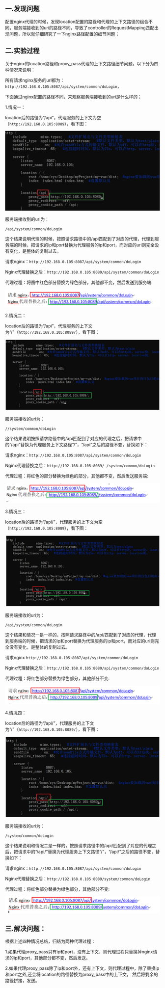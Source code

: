 ## 一.发现问题

配置nginx代理的时候，发现location配置的路径和代理的上下文路径的组合不同，服务端接收到的uri的路径不同，导致了controller的RequestMapping匹配出现问题，所以就仔细研究了一下nginx路径配置的细节问题；

## 二.实验过程

关于nginx的location路径和proxy_pass代理的上下文路径细节问题，以下分为四种情况来说明：

所有请求nginx服务的url都为：`http://192.168.0.105:8087/api/system/common/doLogin`，

下面通过nginx配置的路径不同，来观察服务端接收到的uri是什么样的；

 

1.情况一：

location后的路径为“/api”，代理服务的上下文为空（`http://192.168.0.105:8089`），看下图：

![img](/imgs/nginx_nopath.png)

服务端接收到的uri为：

```
/api/system/common/doLogin
```

这个结果说明代理的时候，按照请求路径中的/api匹配到了对应的代理，代理到服务端的时候，把请求的ip和port替换为代理服务的ip和port，而对应的uri则完全没有变化，是整体的复制过去。

请求nginx：`http://192.168.0.105:8087/api/system/common/doLogin`

Nginx代理替换之后：`http://192.168.0.105:8089/api/system/common/doLogin`



代理过程：将图中红色部分替换为绿色部分，其他都不变，然后发送到服务端:

![img](/imgs/nopathtip.png)

 

2.情况二：

location后的路径为“/api”，代理服务的上下文为“/”（`http://192.168.0.105:8089/`），看下图：

![img](/imgs/qingkuang2.png)

服务端接收的uri为：

```
//system/common/doLogin
```

这个结果说明按照请求路径中的/api匹配到了对应的代理之后，把请求中的“/api”替换为代理服务上下文路径“/”，“/api”之后的路径不变，替换如下：

请求nginx：`http://192.168.0.105:8087/api/system/common/doLogin`

Nginx代理替换之后：`http://192.168.0.105:8089/ /system/common/doLogin`

代理过程：将红色的部分替换为绿色的部分，其他都不变，然后发送服务端:

![img](/imgs/qingkuang2tip.png)

3.情况三：

location后的路径为“/api/”，代理服务的上下文为空（`http://192.168.0.105:8089`），看下图：

![img](/imgs/qingkuang3.png)

服务端接收的uri为：

```
/api/system/common/doLogin
```



这个结果和情况一是一样的，按照请求路径中的/api/匹配到了对应的代理，代理到服务端的时候，把请求的ip和port替换为代理服务的ip和port，而对应的uri则完全没有变化，是整体的复制过去。

请求nginx `http://192.168.0.105:8087/api/system/common/doLogin`

Nginx代理替换之后：`http://192.168.0.105:8089/api/system/common/doLogin`

 

代理过程：将红色部分替换为绿色部分，其他部分不变:

![img](/imgs/qingkuang3tip.png)

 

4.情况四：

location后的路径为“/api/”，代理服务的上下文为“/”（`http://192.168.0.105:8089/`），看下图：

![img](/imgs/qingkuang4.png)

服务端接收的uri为：

```
/system/common/doLogin
```

这个结果说明和情况二是一样的，按照请求路径中的/api/匹配到了对应的代理之后，把请求中的“/api/”替换为代理服务上下文路径“/”，“/api/”之后的路径不变，替换如下：

请求nginx：`http://192.168.0.105:8087/api/system/common/doLogin`

Nginx代理替换之后：`http://192.168.0.105:8089/system/common/doLogin`

 

代理过程：将红色部分替换为绿色部分，其他部分不变:

![img](/imgs/qingkuang4tip.png)

 

## 三.解决问题：

根据上述四种情况总结，归结为两种代理过程：

 

1.如果代理proxy_pass只有ip和port，没有上下文，则代理过程只替换掉nginx请求的ip和port，其他部分都不变，然后发送。

 

2.如果代理proxy_pass除了ip和port外，还有上下文，则代理过程中，除了替换ip和port之外,还会将location的路径替换为proxy_pass中的上下文， 然后将剩余的路径拼接，发送。